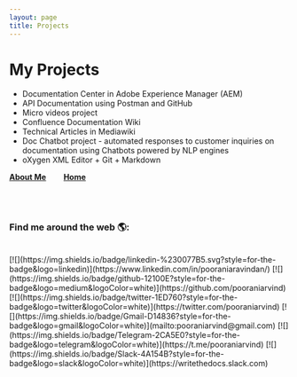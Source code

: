 ```yaml
---
layout: page
title: Projects
---
```


# My Projects


* Documentation Center in Adobe Experience Manager (AEM)
* API Documentation using Postman and GitHub
* Micro videos project
* Confluence Documentation Wiki
* Technical Articles in Mediawiki
* Doc Chatbot project - automated responses to customer inquiries on documentation using Chatbots powered by NLP engines
* oXygen XML Editor + Git + Markdown


[<b>About Me</b>](../../../../../about)&nbsp;&nbsp;&nbsp;&nbsp;&nbsp;&nbsp;&nbsp;
[<b>Home</b>](https://www.pooraniarvind.com/)&nbsp;&nbsp;&nbsp;&nbsp;&nbsp;&nbsp;


<br> <br>

### Find me around the web 🌎:
<br>
[![](https://img.shields.io/badge/linkedin-%230077B5.svg?style=for-the-badge&logo=linkedin)](https://www.linkedin.com/in/pooraniaravindan/)
[![](https://img.shields.io/badge/github-12100E?style=for-the-badge&logo=medium&logoColor=white)](https://github.com/pooraniarvind)
[![](https://img.shields.io/badge/twitter-1ED760?style=for-the-badge&logo=twitter&logoColor=white)](https://twitter.com/pooraniarvind)
[![](https://img.shields.io/badge/Gmail-D14836?style=for-the-badge&logo=gmail&logoColor=white)](mailto:pooraniarvind@gmail.com)
[![](https://img.shields.io/badge/Telegram-2CA5E0?style=for-the-badge&logo=telegram&logoColor=white)](https://t.me/pooraniarvind)
[![](https://img.shields.io/badge/Slack-4A154B?style=for-the-badge&logo=slack&logoColor=white)](https://writethedocs.slack.com)

